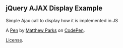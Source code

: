 jQuery AJAX Display Example
---------------------------
Simple Ajax call to display how it is implemented in JS

A [Pen](http://codepen.io/mattparksdev/pen/xGQWwN) by [Matthew Parks](http://codepen.io/mattparksdev) on [CodePen](http://codepen.io/).

[License](http://codepen.io/mattparksdev/pen/xGQWwN/license).